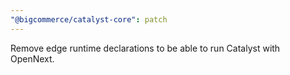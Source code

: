 ```yaml
---
"@bigcommerce/catalyst-core": patch
---
```


Remove edge runtime declarations to be able to run Catalyst with OpenNext.
